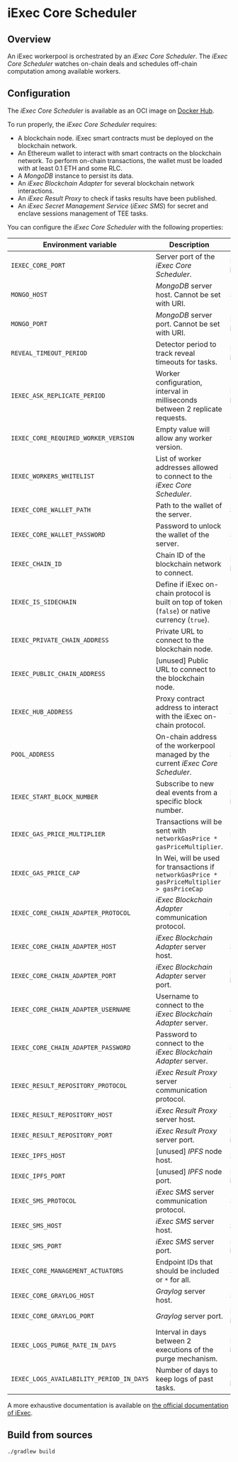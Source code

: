 # iExec Core Scheduler

## Overview

An iExec workerpool is orchestrated by an _iExec Core Scheduler_. The _iExec Core Scheduler_ watches on-chain deals and schedules off-chain computation among available workers.

## Configuration

The _iExec Core Scheduler_ is available as an OCI image on [Docker Hub](https://hub.docker.com/r/iexechub/iexec-core/tags).

To run properly, the _iExec Core Scheduler_ requires:
* A blockchain node. iExec smart contracts must be deployed on the blockchain network.
* An Ethereum wallet to interact with smart contracts on the blockchain network. To perform on-chain transactions, the wallet must be loaded with at least 0.1 ETH and some RLC.
* A _MongoDB_ instance to persist its data.
* An _iExec Blockchain Adapter_ for several blockchain network interactions.
* An _iExec Result Proxy_ to check if tasks results have been published.
* An _iExec Secret Management Service_ (_iExec SMS_) for secret and enclave sessions management of TEE tasks.

You can configure the _iExec Core Scheduler_ with the following properties:

| Environment variable | Description | Type | Default value |
| --- | --- | --- | --- |
| `IEXEC_CORE_PORT` | Server port of the _iExec Core Scheduler_. | Positive integer | `13000` |
| `MONGO_HOST` | _MongoDB_ server host. Cannot be set with URI. | String | `localhost` |
| `MONGO_PORT` | _MongoDB_ server port. Cannot be set with URI. | Positive integer | `13002` |
| `REVEAL_TIMEOUT_PERIOD` | Detector period to track reveal timeouts for tasks. | Positive integer | `120000` |
| `IEXEC_ASK_REPLICATE_PERIOD` | Worker configuration, interval in milliseconds between 2 replicate requests. | Positive integer | `5000` |
| `IEXEC_CORE_REQUIRED_WORKER_VERSION` | Empty value will allow any worker version. | String | |
| `IEXEC_WORKERS_WHITELIST` | List of worker addresses allowed to connect to the _iExec Core Scheduler_. | String | |
| `IEXEC_CORE_WALLET_PATH` | Path to the wallet of the server. | String | `./src/main/resources/wallet/encrypted-wallet_scheduler.json` |
| `IEXEC_CORE_WALLET_PASSWORD` | Password to unlock the wallet of the server. | String | `whatever` |
| `IEXEC_CHAIN_ID` | Chain ID of the blockchain network to connect. | Positive integer | `17` |
| `IEXEC_IS_SIDECHAIN` | Define if iExec on-chain protocol is built on top of token (`false`) or native currency (`true`). | Boolean | `false` |
| `IEXEC_PRIVATE_CHAIN_ADDRESS` | Private URL to connect to the blockchain node. | URL | `http://localhost:8545` |
| `IEXEC_PUBLIC_CHAIN_ADDRESS` | [unused] Public URL to connect to the blockchain node. | URL | `http://localhost:8545` |
| `IEXEC_HUB_ADDRESS` | Proxy contract address to interact with the iExec on-chain protocol. | String | `0xBF6B2B07e47326B7c8bfCb4A5460bef9f0Fd2002` |
| `POOL_ADDRESS` | On-chain address of the workerpool managed by the current _iExec Core Scheduler_. | String | `0x365E7BABAa85eC61Dffe5b520763062e6C29dA27` |
| `IEXEC_START_BLOCK_NUMBER` | Subscribe to new deal events from a specific block number. | Positive integer | `0` |
| `IEXEC_GAS_PRICE_MULTIPLIER` | Transactions will be sent with `networkGasPrice * gasPriceMultiplier`. | Float | `1.0` |
| `IEXEC_GAS_PRICE_CAP` | In Wei, will be used for transactions if `networkGasPrice * gasPriceMultiplier > gasPriceCap` | Integer | `22000000000` |
| `IEXEC_CORE_CHAIN_ADAPTER_PROTOCOL` | _iExec Blockchain Adapter_ communication protocol. | String | `http` |
| `IEXEC_CORE_CHAIN_ADAPTER_HOST` | _iExec Blockchain Adapter_ server host. | String | `blockchain-adapter` |
| `IEXEC_CORE_CHAIN_ADAPTER_PORT` | _iExec Blockchain Adapter_ server port. | Positive integer | `13010` |
| `IEXEC_CORE_CHAIN_ADAPTER_USERNAME` | Username to connect to the _iExec Blockchain Adapter_ server. | String | `admin` |
| `IEXEC_CORE_CHAIN_ADAPTER_PASSWORD` | Password to connect to the _iExec Blockchain Adapter_ server. | String | `whatever` |
| `IEXEC_RESULT_REPOSITORY_PROTOCOL` | _iExec Result Proxy_ server communication protocol. | String | `http` |
| `IEXEC_RESULT_REPOSITORY_HOST` | _iExec Result Proxy_ server host. | String | `localhost` |
| `IEXEC_RESULT_REPOSITORY_PORT` | _iExec Result Proxy_ server port. | Positive integer | `13200` |
| `IEXEC_IPFS_HOST` | [unused] _IPFS_ node host. | String | `127.0.0.1` |
| `IEXEC_IPFS_PORT` | [unused] _IPFS_ node port. | Positive integer | `5001` |
| `IEXEC_SMS_PROTOCOL` | _iExec SMS_ server communication protocol. | String | `http` |
| `IEXEC_SMS_HOST` | _iExec SMS_ server host. | String | `localhost` |
| `IEXEC_SMS_PORT` | _iExec SMS_ server port. | Positive integer | `13300` |
| `IEXEC_CORE_MANAGEMENT_ACTUATORS` | Endpoint IDs that should be included or `*` for all. | String | `health, info` |
| `IEXEC_CORE_GRAYLOG_HOST` | _Graylog_ server host. | String | `localhost` |
| `IEXEC_CORE_GRAYLOG_PORT` | _Graylog_ server port. | Positive integer | `12201` |
| `IEXEC_LOGS_PURGE_RATE_IN_DAYS` | Interval in days between 2 executions of the purge mechanism. | Positive integer | `1` |
| `IEXEC_LOGS_AVAILABILITY_PERIOD_IN_DAYS` | Number of days to keep logs of past tasks. | Positive integer | `3` |

A more exhaustive documentation is available on [the official documentation of iExec](https://docs.iex.ec/).

## Build from sources

```
./gradlew build
```
